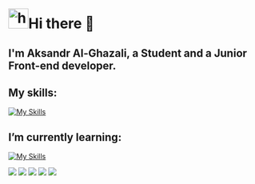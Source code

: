 

# <img src="https://github.com/Dragodui/Dragodui/assets/85372599/4c99dde6-3b0e-4e9a-b15d-9256f49fbeb7" alt="hi-hello" display="inline" width="40" height="40">Hi there 👋

  ## I'm Aksandr Al-Ghazali, a Student and a Junior Front-end developer.
  
  ## My skills: 
  [![My Skills](https://skillicons.dev/icons?i=vscode%2Cvisualstudio%2Cvite%2Ctailwind%2Creact%2Cts%2Cjs%2Credux%2Chtml%2Ccss%2Csass%2Cgit&perline=8&theme=dark)](https://skillicons.dev)
  
  ## I’m currently learning:
  [![My Skills](https://skillicons.dev/icons?i=cs%2Cdotnet&perline=15&theme=dark)](https://skillicons.dev)



![](http://github-profile-summary-cards.vercel.app/api/cards/repos-per-language?username=Dragodui&theme=react)
![](http://github-profile-summary-cards.vercel.app/api/cards/most-commit-language?username=Dragodui&theme=react)
![](http://github-profile-summary-cards.vercel.app/api/cards/stats?username=Dragodui&theme=react)
![](http://github-profile-summary-cards.vercel.app/api/cards/productive-time?username=Dragodui&theme=react&utcOffset=8)
![](https://www.codewars.com/users/Dragodui/badges/large)

<!--
**Dragodui/Dragodui** is a ✨ _special_ ✨ repository because its `README.md` (this file) appears on your GitHub profile.

Here are some ideas to get you started:

- 🔭 I’m currently working on ...
- 🌱 I’m currently learning ...
- 👯 I’m looking to collaborate on ...
- 🤔 I’m looking for help with ...
- 💬 Ask me about ...
- 📫 How to reach me: ...
- 😄 Pronouns: ...
- ⚡ Fun fact: ...
-->
